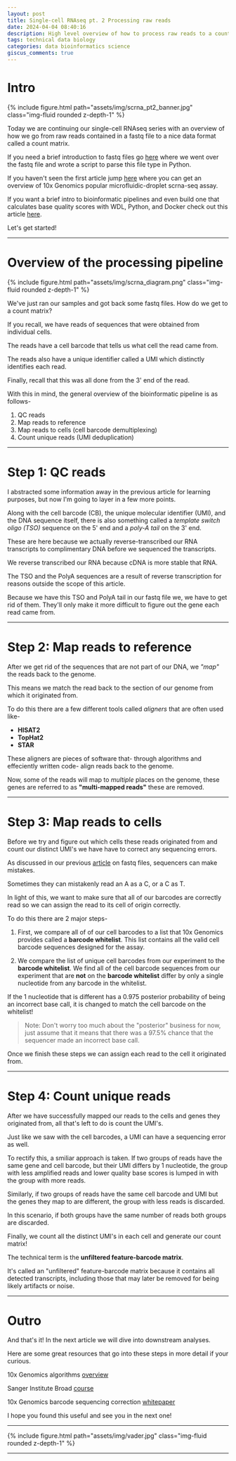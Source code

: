 ```yaml
---
layout: post
title: Single-cell RNAseq pt. 2 Processing raw reads
date: 2024-04-04 08:40:16
description: High level overview of how to process raw reads to a counts matrix
tags: technical data biology
categories: data bioinformatics science
giscus_comments: true
---
```


# Intro

<div class="row mt-3">
   <div class="col-sm mt-3 mt-md-0">
       {% include figure.html path="assets/img/scrna_pt2_banner.jpg" class="img-fluid rounded z-depth-1" %}
   </div>
</div>

Today we are continuing our single-cell RNAseq series with an overview of how we go from raw reads contained in a fastq file to a nice data format called a count matrix.

If you need a brief introduction to fastq files go [here](https://jonathjd.github.io/blog/2024/parsing-fastq/) where we went over the fastq file and wrote a script to parse this file type in Python.

If you haven't seen the first article jump [here](https://jonathjd.github.io/blog/2024/intro-to-scrnaseq/) where you can get an overview of 10x Genomics popular microfluidic-droplet scrna-seq assay.

If you want a brief intro to bioinformatic pipelines and even build one that calculates base quality scores with WDL, Python, and Docker check out this article [here](https://jonathjd.github.io/blog/2024/bioinformatics-tools-wdl/).

Let's get started!

<hr>

# Overview of the processing pipeline

<div class="row mt-3">
   <div class="col-sm mt-3 mt-md-0">
       {% include figure.html path="assets/img/scrna_diagram.png" class="img-fluid rounded z-depth-1" %}
   </div>
</div>

We've just ran our samples and got back some fastq files. How do we get to a count matrix?

If you recall, we have reads of sequences that were obtained from individual cells.

The reads have a cell barcode that tells us what cell the read came from.

The reads also have a unique identifier called a UMI which distinctly identifies each read.

Finally, recall that this was all done from the 3' end of the read.

With this in mind, the general overview of the bioinformatic pipeline is as follows-

1. QC reads
2. Map reads to reference
3. Map reads to cells (cell barcode demultiplexing)
4. Count unique reads (UMI deduplication)

<hr>

# Step 1: QC reads

I abstracted some information away in the previous article for learning purposes, but now I'm going to layer in a few more points.

Along with the cell barcode (CB), the unique molecular identifier (UMI), and the DNA sequence itself, there is also something called a *template switch oligo (TSO)* sequence on the 5' end and a *poly-A tail* on the 3' end.

These are here because we actually reverse-transcribed our RNA transcripts to complimentary DNA before we sequenced the transcripts.

We reverse transcribed our RNA because cDNA is more stable that RNA.

The TSO and the PolyA sequences are a result of reverse transcription for reasons outside the scope of this article.

Because we have this TSO and PolyA tail in our fastq file we, we have to get rid of them. They'll only make it more difficult to figure out the gene each read came from.

<hr>

# Step 2: Map reads to reference

After we get rid of the sequences that are not part of our DNA, we *"map"* the reads back to the genome.

This means we match the read back to the section of our genome from which it originated from.

To do this there are a few different tools called _aligners_ that are often used like-

- **HISAT2**
- **TopHat2**
- **STAR**

These aligners are pieces of software that- through algorithms and effeciently written code- align reads back to the genome.

Now, some of the reads will map to _multiple_ places on the genome, these genes are referred to as **"multi-mapped reads"** these are removed.

<hr>

# Step 3: Map reads to cells

Before we try and figure out which cells these reads originated from and count our distinct UMI's we have have to correct any sequencing errors.

As discussed in our previous [article](https://jonathjd.github.io/blog/2024/parsing-fastq/) on fastq files, sequencers can make mistakes.

Sometimes they can mistakenly read an A as a C, or a C as T.

In light of this, we want to make sure that all of our barcodes are correctly read so we can assign the read to its cell of origin correctly.

To do this there are 2 major steps-

1. First, we compare all of of our cell barcodes to a list that 10x Genomics provides called a **barcode whitelist**. This list contains all the valid cell barcode sequences designed for the assay.

2. We compare the list of unique cell barcodes from our experiment to the **barcode whitelist**. We find all of the cell barcode sequences from our experiment that are **not** on the **barcode whitelist** differ by only a single nucleotide from any barcode in the whitelist.

If the 1 nucleotide that is different has a 0.975 posterior probability of being an incorrect base call, it is changed to match the cell barcode on the whitelist!

> Note: Don't worry too much about the "posterior" business for now, just assume that it means that there was a 97.5% chance that the sequencer made an incorrect base call.

Once we finish these steps we can assign each read to the cell it originated from.

<hr>

# Step 4: Count unique reads

After we have successfully mapped our reads to the cells and genes they originated from, all that's left to do is count the UMI's.

Just like we saw with the cell barcodes, a UMI can have a sequencing error as well.

To rectify this, a smiliar approach is taken. If two groups of reads have the same gene and cell barcode, but their UMI differs by 1 nucleotide, the group with less amplified reads and lower quality base scores is lumped in with the group with more reads.

Similarly, if two groups of reads have the same cell barcode and UMI but the genes they map to are different, the group with less reads is discarded.

In this scenario, if both groups have the same number of reads both groups are discarded.

Finally, we count all the distinct UMI's in each cell and generate our count matrix!

The technical term is the **unfiltered feature-barcode matrix**.

It's called an "unfiltered" feature-barcode matrix because it contains all detected transcripts, including those that may later be removed for being likely artifacts or noise.

<hr>

# Outro

And that's it! In the next article we will dive into downstream analyses.

Here are some great resources that go into these steps in more detail if your curious.

10x Genomics algorithms [overview](https://support.10xgenomics.com/single-cell-gene-expression/software/pipelines/latest/algorithms/overview#alignment)

Sanger Institute Broad [course](https://www.singlecellcourse.org/processing-raw-scrna-seq-sequencing-data-from-reads-to-a-count-matrix.html)

10x Genomics barcode sequencing correction [whitepaper](https://kb.10xgenomics.com/hc/en-us/articles/115003822406-How-does-Cell-Ranger-correct-barcode-sequencing-errors)

I hope you found this useful and see you in the next one!

<hr>

<div class="row mt-3">
    <div class="col-sm mt-3 mt-md-0">
        {% include figure.html path="assets/img/vader.jpg" class="img-fluid rounded z-depth-1" %}
    </div>
</div>

<script type="text/javascript" src="https://cdnjs.buymeacoffee.com/1.0.0/button.prod.min.js" data-name="bmc-button" data-slug="jdickinson" data-color="#5F7FFF" data-emoji=""  data-font="Lato" data-text="Buy me a coffee" data-outline-color="#000000" data-font-color="#ffffff" data-coffee-color="#FFDD00" ></script>

<hr>
